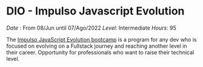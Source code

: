 # DIO - Impulso Javascript Evolution #

*Date* : From 08/Jun until 07/Ago/2022
*Level*: Intermediate
*Hours*: 95

The [Impulso JavaScript Evolution bootcamp](https://web.dio.me/track/impulso-javascript-evolution) is a program for any dev who is focused on evolving on a Fullstack journey and reaching another level in their career. Opportunity for professionals who want to raise their technical level.
